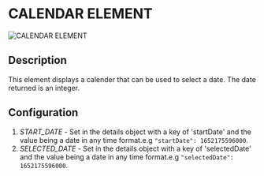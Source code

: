 # CALENDAR ELEMENT

![CALENDAR ELEMENT](https://i.postimg.cc/pdmpwDg7/Screenshot-2022-05-17-110238.png)

## Description

This element displays a calender that can be used to select a date. The date returned is an integer.

## Configuration

1. *START_DATE* - Set in the details object with a key of 'startDate' and the value being a date in any time format.e.g `"startDate": 1652175596000`.
2. *SELECTED_DATE* - Set in the details object with a key of 'selectedDate' and the value being a date in any time format.e.g `"selectedDate": 1652175596000`.
